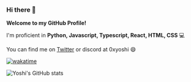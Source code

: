### Hi there 👋

**Welcome to my GitHub Profile!**

I'm proficient in **Python, Javascript, Typescript, React, HTML, CSS** 💻

You can find me on [Twitter](https://twitter.com/0xyoshii) or discord at 0xyoshi 😄

[![wakatime](https://wakatime.com/badge/user/69e18442-38c3-4514-9794-e1886c793440.svg)](https://wakatime.com/@69e18442-38c3-4514-9794-e1886c793440)

![Yoshi's GitHub stats](https://github-readme-stats.vercel.app/api?username=0xyoshii&show_icons=true&theme=tokyonight&count_private=true)
